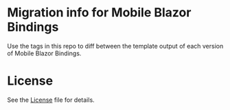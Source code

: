 # Migration info for Mobile Blazor Bindings

Use the tags in this repo to diff between the template output of each version of Mobile Blazor Bindings.

# License

See the [License](LICENSE) file for details.

